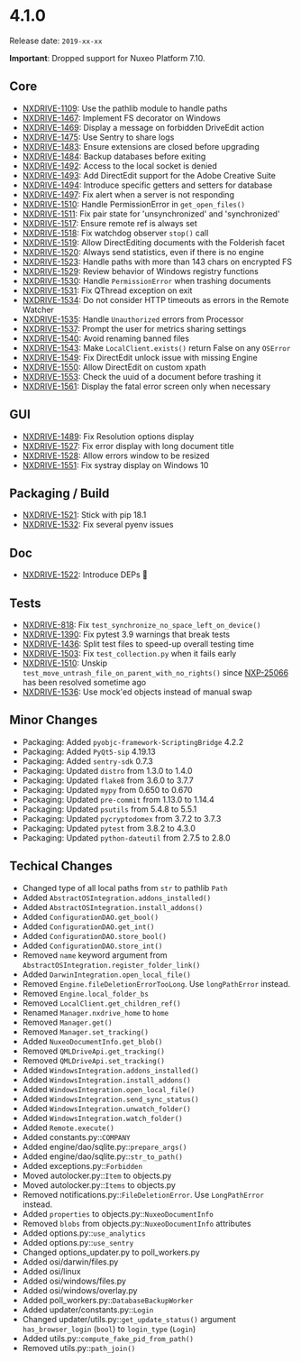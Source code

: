 # 4.1.0

Release date: `2019-xx-xx`

**Important**: Dropped support for Nuxeo Platform 7.10.

## Core

- [NXDRIVE-1109](https://jira.nuxeo.com/browse/NXDRIVE-1109): Use the pathlib module to handle paths
- [NXDRIVE-1467](https://jira.nuxeo.com/browse/NXDRIVE-1467): Implement FS decorator on Windows
- [NXDRIVE-1469](https://jira.nuxeo.com/browse/NXDRIVE-1469): Display a message on forbidden DriveEdit action
- [NXDRIVE-1475](https://jira.nuxeo.com/browse/NXDRIVE-1475): Use Sentry to share logs
- [NXDRIVE-1483](https://jira.nuxeo.com/browse/NXDRIVE-1483): Ensure extensions are closed before upgrading
- [NXDRIVE-1484](https://jira.nuxeo.com/browse/NXDRIVE-1484): Backup databases before exiting
- [NXDRIVE-1492](https://jira.nuxeo.com/browse/NXDRIVE-1492): Access to the local socket is denied
- [NXDRIVE-1493](https://jira.nuxeo.com/browse/NXDRIVE-1493): Add DirectEdit support for the Adobe Creative Suite
- [NXDRIVE-1494](https://jira.nuxeo.com/browse/NXDRIVE-1494): Introduce specific getters and setters for database
- [NXDRIVE-1497](https://jira.nuxeo.com/browse/NXDRIVE-1497): Fix alert when a server is not responding
- [NXDRIVE-1510](https://jira.nuxeo.com/browse/NXDRIVE-1510): Handle PermissionError in `get_open_files()`
- [NXDRIVE-1511](https://jira.nuxeo.com/browse/NXDRIVE-1511): Fix pair state for 'unsynchronized' and 'synchronized'
- [NXDRIVE-1517](https://jira.nuxeo.com/browse/NXDRIVE-1517): Ensure remote ref is always set
- [NXDRIVE-1518](https://jira.nuxeo.com/browse/NXDRIVE-1518): Fix watchdog observer `stop()` call
- [NXDRIVE-1519](https://jira.nuxeo.com/browse/NXDRIVE-1519): Allow DirectEditing documents with the Folderish facet
- [NXDRIVE-1520](https://jira.nuxeo.com/browse/NXDRIVE-1520): Always send statistics, even if there is no engine
- [NXDRIVE-1523](https://jira.nuxeo.com/browse/NXDRIVE-1523): Handle paths with more than 143 chars on encrypted FS
- [NXDRIVE-1529](https://jira.nuxeo.com/browse/NXDRIVE-1529): Review behavior of Windows registry functions
- [NXDRIVE-1530](https://jira.nuxeo.com/browse/NXDRIVE-1530): Handle `PermissionError` when trashing documents
- [NXDRIVE-1531](https://jira.nuxeo.com/browse/NXDRIVE-1531): Fix QThread exception on exit
- [NXDRIVE-1534](https://jira.nuxeo.com/browse/NXDRIVE-1534): Do not consider HTTP timeouts as errors in the Remote Watcher
- [NXDRIVE-1535](https://jira.nuxeo.com/browse/NXDRIVE-1535): Handle `Unauthorized` errors from Processor
- [NXDRIVE-1537](https://jira.nuxeo.com/browse/NXDRIVE-1537): Prompt the user for metrics sharing settings
- [NXDRIVE-1540](https://jira.nuxeo.com/browse/NXDRIVE-1540): Avoid renaming banned files
- [NXDRIVE-1543](https://jira.nuxeo.com/browse/NXDRIVE-1543): Make `LocalClient.exists()` return False on any `OSError`
- [NXDRIVE-1549](https://jira.nuxeo.com/browse/NXDRIVE-1549): Fix DirectEdit unlock issue with missing Engine
- [NXDRIVE-1550](https://jira.nuxeo.com/browse/NXDRIVE-1550): Allow DirectEdit on custom xpath
- [NXDRIVE-1553](https://jira.nuxeo.com/browse/NXDRIVE-1553): Check the uuid of a document before trashing it
- [NXDRIVE-1561](https://jira.nuxeo.com/browse/NXDRIVE-1561): Display the fatal error screen only when necessary

## GUI

- [NXDRIVE-1489](https://jira.nuxeo.com/browse/NXDRIVE-1489): Fix Resolution options display
- [NXDRIVE-1527](https://jira.nuxeo.com/browse/NXDRIVE-1527): Fix error display with long document title
- [NXDRIVE-1528](https://jira.nuxeo.com/browse/NXDRIVE-1528): Allow errors window to be resized
- [NXDRIVE-1551](https://jira.nuxeo.com/browse/NXDRIVE-1551): Fix systray display on Windows 10

## Packaging / Build

- [NXDRIVE-1521](https://jira.nuxeo.com/browse/NXDRIVE-1521): Stick with pip 18.1
- [NXDRIVE-1532](https://jira.nuxeo.com/browse/NXDRIVE-1532): Fix several pyenv issues

## Doc

- [NXDRIVE-1522](https://jira.nuxeo.com/browse/NXDRIVE-1522): Introduce DEPs :book:

## Tests

- [NXDRIVE-818](https://jira.nuxeo.com/browse/NXDRIVE-818): Fix `test_synchronize_no_space_left_on_device()`
- [NXDRIVE-1390](https://jira.nuxeo.com/browse/NXDRIVE-1390): Fix pytest 3.9 warnings that break tests
- [NXDRIVE-1436](https://jira.nuxeo.com/browse/NXDRIVE-1436): Split test files to speed-up overall testing time
- [NXDRIVE-1503](https://jira.nuxeo.com/browse/NXDRIVE-1503): Fix `test_collection.py` when it fails early
- [NXDRIVE-1510](https://jira.nuxeo.com/browse/NXDRIVE-1510): Unskip `test_move_untrash_file_on_parent_with_no_rights()` since [NXP-25066](https://jira.nuxeo.com/browse/NXP-25066) has been resolved sometime ago
- [NXDRIVE-1536](https://jira.nuxeo.com/browse/NXDRIVE-1536): Use mock'ed objects instead of manual swap

## Minor Changes

- Packaging: Added `pyobjc-framework-ScriptingBridge` 4.2.2
- Packaging: Added `PyQt5-sip` 4.19.13
- Packaging: Added `sentry-sdk` 0.7.3
- Packaging: Updated `distro` from 1.3.0 to 1.4.0
- Packaging: Updated `flake8` from 3.6.0 to 3.7.7
- Packaging: Updated `mypy` from 0.650 to 0.670
- Packaging: Updated `pre-commit` from 1.13.0 to 1.14.4
- Packaging: Updated `psutils` from 5.4.8 to 5.5.1
- Packaging: Updated `pycryptodomex` from 3.7.2 to 3.7.3
- Packaging: Updated `pytest` from 3.8.2 to 4.3.0
- Packaging: Updated `python-dateutil` from 2.7.5 to 2.8.0

## Techical Changes

- Changed type of all local paths from `str` to pathlib `Path`
- Added `AbstractOSIntegration.addons_installed()`
- Added `AbstractOSIntegration.install_addons()`
- Added `ConfigurationDAO.get_bool()`
- Added `ConfigurationDAO.get_int()`
- Added `ConfigurationDAO.store_bool()`
- Added `ConfigurationDAO.store_int()`
- Removed `name` keyword argument from `AbstractOSIntegration.register_folder_link()`
- Added `DarwinIntegration.open_local_file()`
- Removed `Engine.fileDeletionErrorTooLong`. Use `longPathError` instead.
- Removed `Engine.local_folder_bs`
- Removed `LocalClient.get_children_ref()`
- Renamed `Manager.nxdrive_home` to `home`
- Removed `Manager.get()`
- Removed `Manager.set_tracking()`
- Added `NuxeoDocumentInfo.get_blob()`
- Removed `QMLDriveApi.get_tracking()`
- Removed `QMLDriveApi.set_tracking()`
- Added `WindowsIntegration.addons_installed()`
- Added `WindowsIntegration.install_addons()`
- Added `WindowsIntegration.open_local_file()`
- Added `WindowsIntegration.send_sync_status()`
- Added `WindowsIntegration.unwatch_folder()`
- Added `WindowsIntegration.watch_folder()`
- Added `Remote.execute()`
- Added constants.py::`COMPANY`
- Added engine/dao/sqlite.py::`prepare_args()`
- Added engine/dao/sqlite.py::`str_to_path()`
- Added exceptions.py::`Forbidden`
- Moved autolocker.py::`Item` to objects.py
- Moved autolocker.py::`Items` to objects.py
- Removed notifications.py::`FileDeletionError`. Use `LongPathError` instead.
- Added `properties` to objects.py::`NuxeoDocumentInfo`
- Removed `blobs` from objects.py::`NuxeoDocumentInfo` attributes
- Added options.py::`use_analytics`
- Added options.py::`use_sentry`
- Changed options_updater.py to poll_workers.py
- Added osi/darwin/files.py
- Added osi/linux
- Added osi/windows/files.py
- Added osi/windows/overlay.py
- Added poll_workers.py::`DatabaseBackupWorker`
- Added updater/constants.py::`Login`
- Changed updater/utils.py::`get_update_status()` argument `has_browser_login` (`bool`) to `login_type` (`Login`)
- Added utils.py::`compute_fake_pid_from_path()`
- Removed utils.py::`path_join()`
